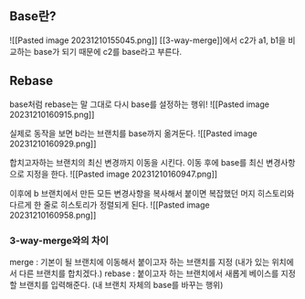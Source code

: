 ## Base란?

![[Pasted image 20231210155045.png]]
[[3-way-merge]]에서 c2가 a1, b1을 비교하는 base가 되기 때문에 c2를 base라고 부른다.
## Rebase
base처럼 rebase는 말 그대로 다시 base를 설정하는 행위! 
![[Pasted image 20231210160915.png]]

실제로 동작을 보면 b라는 브랜치를 base까지 옮겨둔다. 
![[Pasted image 20231210160929.png]]

합치고자하는 브랜치의 최신 변경까지 이동을 시킨다.
이동 후에 base를 최신 변경사항으로 지정을 한다. 
![[Pasted image 20231210160947.png]]

이후에 b 브랜치에서 만든 모든 변경사항을 복사해서 붙이면
복잡했던 머지 히스토리와 다르게 한 줄로 히스토리가 정렬되게 된다.
![[Pasted image 20231210160958.png]]
### 3-way-merge와의 차이
merge : 기본이 될 브랜치에 이동해서 붙이고자 하는 브랜치를 지정 (내가 있는 위치에서 다른 브랜치를 합치겠다.)
rebase : 붙이고자 하는 브랜치에서 새롭게 베이스를 지정할 브랜치를 입력해준다. (내 브랜치 자체의 base를 바꾸는 행위)